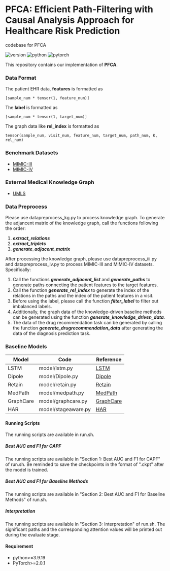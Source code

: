 # PFCA: Efficient Path-Filtering with Causal Analysis Approach for Healthcare Risk Prediction
codebase for PFCA

![version](https://img.shields.io/badge/version-v3.5-green)
![python](https://img.shields.io/badge/python-3.9.19-blue)
![pytorch](https://img.shields.io/badge/pytorch-2.0.1-brightgreen)

This repository contains our implementation of **PFCA**.

### Data Format
The patient EHR data, **features** is formatted as 
```
[sample_num * tensor(1, feature_num)]
```
The **label** is formatted as
```
[sample_num * tensor(1, target_num)]
```
The graph data like **rel_index** is formatted as
```
tensor(sample_num, visit_num, feature_num, target_num, path_num, K, rel_num)
```

### Benchmark Datasets

* [MIMIC-III](https://physionet.org/content/mimiciii/1.4/)
* [MIMIC-IV](https://physionet.org/content/mimiciv/3.0/)

### External Medical Knowledge Graph

* [UMLS](https://www.nlm.nih.gov/research/umls/index.html)

### Data Preprocess
Please use datapreprocess_kg.py to process knowledge graph. To generate the adjancent matrix of the knowledge graph, call the functions following the order:
1. ***extract_relations*** 
2. ***extract_triplets***
3. ***generate_adjacent_matrix***

After processing the knowledge graph, please use datapreprocess_iii.py and datapreprocess_iv.py to process MIMIC-III and MIMIC-IV datasets. Specifically:
1. Call the functions ***generate_adjacent_list*** and ***generate_paths*** to generate paths connecting the patient features to the target features.
2. Call the function ***generate_rel_index*** to generate the index of the relations in the paths and the index of the patient features in a visit. 
3. Before using the label, please call the function ***filter_label*** to filter out imbalanced labels.
4. Additionally, the graph data of the knowledge-driven baseline methods can be generated using the function ***generate_knowledge_driven_data***. 
5. The data of the drug recommendation task can be generated by calling the function ***generate_drugrecommendation_data*** after generating the data of the diagnosis prediction task.

### Baseline Models

| Model                | Code                                                                                              | Reference                                                                        |
|----------------------|---------------------------------------------------------------------------------------------------|----------------------------------------------------------------------------------|
| LSTM                 | model/lstm.py                                                                                     | [LSTM]()                                                                         |
| Dipole               | model/Dipole.py                                                                                   | [Dipole](https://arxiv.org/pdf/1706.05764)                                       |
| Retain               | model/retain.py                                                                                   | [Retain](https://arxiv.org/pdf/1608.05745)                                       |
| MedPath              | model/medpath.py                                                                                  | [MedPath](https://dl.acm.org/doi/pdf/10.1145/3442381.3449860)                    |
| GraphCare            | model/graphcare.py                                                                                | [GraphCare](https://arxiv.org/pdf/2305.12788)                                    |
| HAR                  | model/stageaware.py                                                                               | [HAR](https://ieeexplore.ieee.org/document/10236511)         |

#### Running Scripts

The running scripts are available in run.sh. 

##### Best AUC and F1 for CAPF

The running scripts are available in "Section 1: Best AUC and F1 for CAPF" of run.sh.
Be reminded to save the checkpoints in the format of ".ckpt" after the model is trained.

#####  Best AUC and F1 for Baseline Methods

The running scripts are available in "Section 2: Best AUC and F1 for Baseline Methods" of run.sh.

##### Interpretation

The running scripts are available in "Section 3: Interpretation" of run.sh.
The significant paths and the corresponding attention values will be printed out during the evaluate stage.

#### Requirement

* python>=3.9.19
* PyTorch>=2.0.1
